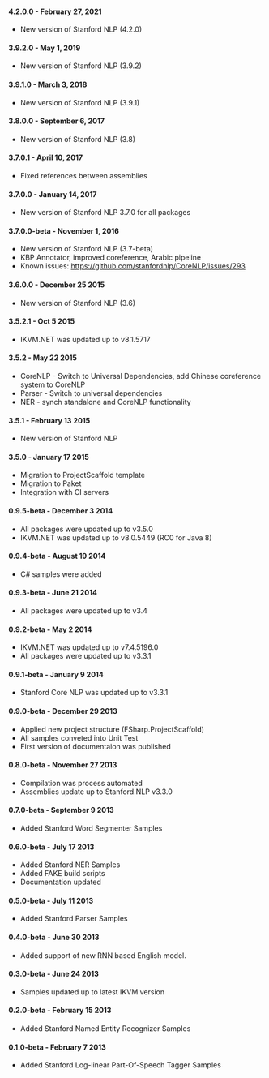 #### 4.2.0.0 - February 27, 2021
* New version of Stanford NLP (4.2.0)

#### 3.9.2.0 - May 1, 2019
* New version of Stanford NLP (3.9.2)

#### 3.9.1.0 - March 3, 2018
* New version of Stanford NLP (3.9.1)

#### 3.8.0.0 - September 6, 2017
* New version of Stanford NLP (3.8)

#### 3.7.0.1 - April 10, 2017
* Fixed references between assemblies

#### 3.7.0.0 - January 14, 2017
* New version of Stanford NLP 3.7.0 for all packages

#### 3.7.0.0-beta - November 1, 2016
* New version of Stanford NLP (3.7-beta)
* KBP Annotator, improved coreference, Arabic pipeline
* Known issues: https://github.com/stanfordnlp/CoreNLP/issues/293

#### 3.6.0.0 - December 25 2015
* New version of Stanford NLP (3.6)

#### 3.5.2.1 - Oct 5 2015
* IKVM.NET was updated up to v8.1.5717

#### 3.5.2 - May 22 2015
* CoreNLP - Switch to Universal Dependencies, add Chinese coreference system to CoreNLP
* Parser - Switch to universal dependencies
* NER - synch standalone and CoreNLP functionality

#### 3.5.1 - February 13 2015
* New version of Stanford NLP

#### 3.5.0 - January 17 2015
* Migration to ProjectScaffold template
* Migration to Paket
* Integration with CI servers

#### 0.9.5-beta - December 3 2014
* All packages were updated up to v3.5.0
* IKVM.NET was updated up to v8.0.5449 (RC0 for Java 8)

#### 0.9.4-beta - August 19 2014
* C# samples were added

#### 0.9.3-beta - June 21 2014
* All packages were updated up to v3.4

#### 0.9.2-beta - May 2 2014
* IKVM.NET was updated up to v7.4.5196.0
* All packages were updated up to v3.3.1

#### 0.9.1-beta - January 9 2014
* Stanford Core NLP was updated up to v3.3.1

#### 0.9.0-beta - December 29 2013
* Applied new project structure (FSharp.ProjectScaffold)
* All samples conveted into Unit Test
* First version of documentaion was published

#### 0.8.0-beta - November 27 2013
* Compilation was process automated
* Assemblies update up to Stanford.NLP v3.3.0

#### 0.7.0-beta - September 9 2013
* Added Stanford Word Segmenter Samples

#### 0.6.0-beta - July 17 2013
* Added Stanford NER Samples
* Added FAKE build scripts
* Documentation updated

#### 0.5.0-beta - July 11 2013
* Added Stanford Parser Samples

#### 0.4.0-beta - June 30 2013
* Added support of new RNN based English model.

#### 0.3.0-beta - June 24 2013
* Samples updated up to latest IKVM version

#### 0.2.0-beta - February 15 2013
* Added Stanford Named Entity Recognizer Samples

#### 0.1.0-beta - February 7 2013
* Added Stanford Log-linear Part-Of-Speech Tagger Samples